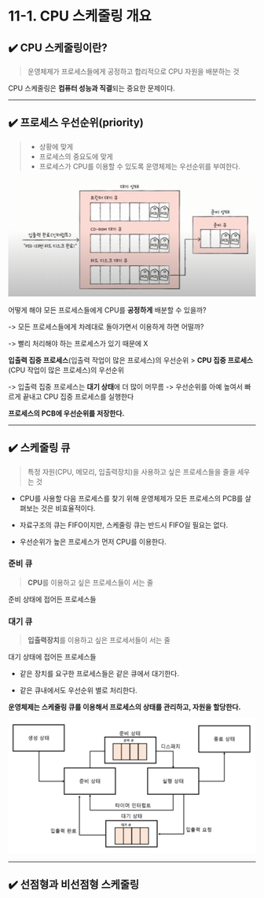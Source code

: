# 11-1. CPU 스케줄링 개요

## ✔️ CPU 스케줄링이란?
> 운영체제가 프로세스들에게 공정하고 합리적으로 CPU 자원을 배분하는 것

CPU 스케줄링은 **컴퓨터 성능과 직결**되는 중요한 문제이다.

<hr>

## ✔️ 프로세스 우선순위(priority)
> - 상황에 맞게
> - 프로세스의 중요도에 맞게
> - 프로세스가 CPU를 이용할 수 있도록 운영체제는 우선순위를 부여한다. 

<img src="../../images/priority.png" alt="프로세스 우선순위" width="600px">

어떻게 해야 모든 프로세스들에게 CPU를 **공정하게** 배분할 수 있을까?

-> 모든 프로세스들에게 차례대로 돌아가면서 이용하게 하면 어떨까?

-> 빨리 처리해야 하는 프로세스가 있기 때문에 X

**입출력 집중 프로세스**(입출력 작업이 많은 프로세스)의 우선순위 > **CPU 집중 프로세스**(CPU 작업이 많은 프로세스)의 우선순위

-> 입출력 집중 프로세스는 **대기 상태**에 더 많이 머무름
-> 우선순위를 아예 높여서 빠르게 끝내고 CPU 집중 프로세스를 실행한다

**프로세스의 PCB에 우선순위를 저장한다.**

<hr>

## ✔️ 스케줄링 큐
> 특정 자원(CPU, 메모리, 입출력장치)을 사용하고 싶은 프로세스들을 줄을 세우는 것

- CPU를 사용할 다음 프로세스를 찾기 위해 운영체제가 모든 프로세스의 PCB를 살펴보는 것은 비효율적이다.

- 자료구조의 큐는 FIFO이지만, 스케줄링 큐는 반드시 FIFO일 필요는 없다.

- 우선순위가 높은 프로세스가 먼저 CPU를 이용한다.

### 준비 큐
> **CPU**를 이용하고 싶은 프로세스들이 서는 줄

준비 상태에 접어든 프로세스들

### 대기 큐
> **입출력장치**를 이용하고 싶은 프로세서들이 서는 줄

대기 상태에 접어든 프로세스들

- 같은 장치를 요구한 프로세스들은 같은 큐에서 대기한다.

- 같은 큐내에서도 우선순위 별로 처리한다.

**운영체제는 스케줄링 큐를 이용해서 프로세스의 상태를 관리하고, 자원을 할당한다.**

<img src="../../images/process_state_diagram.png" alt="프로세스 상태 다이어그램" width="600px">

<hr>

## ✔️ 선점형과 비선점형 스케줄링

